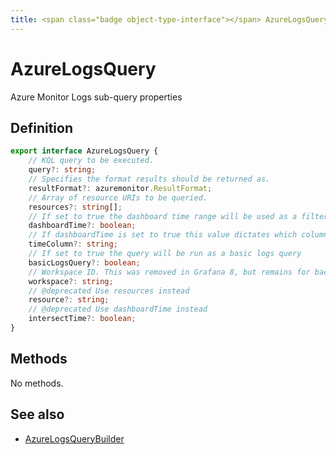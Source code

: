 ```yaml
---
title: <span class="badge object-type-interface"></span> AzureLogsQuery
---
```

# <span class="badge object-type-interface"></span> AzureLogsQuery

Azure Monitor Logs sub-query properties

## Definition

```typescript
export interface AzureLogsQuery {
	// KQL query to be executed.
	query?: string;
	// Specifies the format results should be returned as.
	resultFormat?: azuremonitor.ResultFormat;
	// Array of resource URIs to be queried.
	resources?: string[];
	// If set to true the dashboard time range will be used as a filter for the query. Otherwise the query time ranges will be used. Defaults to false.
	dashboardTime?: boolean;
	// If dashboardTime is set to true this value dictates which column the time filter will be applied to. Defaults to the first tables timeSpan column, the first datetime column found, or TimeGenerated
	timeColumn?: string;
	// If set to true the query will be run as a basic logs query
	basicLogsQuery?: boolean;
	// Workspace ID. This was removed in Grafana 8, but remains for backwards compat.
	workspace?: string;
	// @deprecated Use resources instead
	resource?: string;
	// @deprecated Use dashboardTime instead
	intersectTime?: boolean;
}

```
## Methods

No methods.
## See also

 * <span class="badge builder"></span> [AzureLogsQueryBuilder](./builder-AzureLogsQueryBuilder.md)
